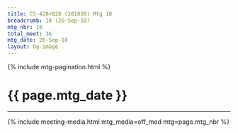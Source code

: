 ```yaml
---
title: CS-428+828 (201830) Mtg 10
breadcrumb: 10 (26-Sep-18)
mtg_nbr: 10
total_meet: 36
mtg_date: 26-Sep-18
layout: bg-image
---
```

{% include mtg-pagination.html %}
<h1 class="text-center">{{ page.mtg_date }}</h1>
<hr />
{% include meeting-media.html mtg_media=off_med mtg=page.mtg_nbr %}
